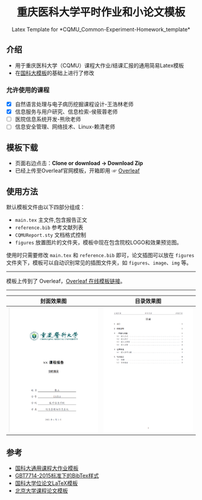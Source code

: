 <h1 align="center">
  重庆医科大学平时作业和小论文模板
</h1>

<p align="center">
  Latex Template for *CQMU_Common-Experiment-Homework_template*
</p>


## 介绍
- 用于重庆医科大学（CQMU）课程大作业/结课汇报的通用简易Latex模板
- 在[国科大模板](https://github.com/jweihe/UCAS_Latex_Template)的基础上进行了修改

### 允许使用的课程

- [x] 自然语言处理与电子病历挖掘课程设计-王浩林老师
- [x] 信息服务与用户研究、信息检索-侯筱蓉老师
- [ ] 医院信息系统开发-熊欣老师
- [ ] 信息安全管理、网络技术、Linux-赖清老师

## 模板下载

* 页面右边点击：**Clone or download -> Download Zip**
* 已经上传至Overleaf官网模板，开箱即用 ☞ [Overleaf](https://www.overleaf.com/latex/templates/cqmu-researchreport/qghkqhhtzfkp)

## 使用方法
默认模板文件由以下四部分组成：

- `main.tex` 主文件,包含报告正文
- `reference.bib` 参考文献列表
- `CQMUReport.sty` 文档格式控制
- `figures` 放置图片的文件夹，模板中现在包含院校LOGO和效果预览图。

使用时只需要修改 `main.tex` 和 `reference.bib` 即可，论文插图可以放在 `figures` 文件夹下，模板可以自动识别常见的插图文件夹，如 `figures`、`image`、`img` 等。

--------- 
模板上传到了 Overleaf，[Overleaf 在线模板链接](https://www.overleaf.com/latex/templates/cqmu-researchreport/qghkqhhtzfkp)。

---------

|  封面效果图 | 目录效果图| 
|:---:|:---:|
| ![](https://github.com/CQMUtug/CQMU_Exp-Homework_template/blob/main/figures/cover.png) | ![](https://github.com/CQMUtug/CQMU_Exp-Homework_template/blob/main/figures/catalog.png)| 

## 参考

+ [国科大通用课程大作业模板](https://github.com/jweihe/UCAS_Latex_Template)
+ [GBT7714-2015标准下的BibTex样式](https://github.com/zepinglee/gbt7714-bibtex-style)
+ [国科大学位论文LaTeX模板](https://github.com/mohuangrui/ucasthesis)
+ [北京大学课程论文模板](https://www.overleaf.com/latex/templates/bei-jing-da-xue-ke-cheng-lun-wen-mo-ban/yntmqcktrzfh)
